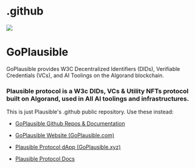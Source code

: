 # .github
![](https://avatars.githubusercontent.com/u/106061767?s=96&v=4)
# GoPlausible 
GoPlausible provides W3C Decentralized Identifiers (DIDs), Verifiable Credentials (VCs), and AI Toolings on the Algorand blockchain.

### **Plausible protocol** is a W3c DIDs, VCs & Utility NFTs protocol built on Algorand, used in All AI toolings and infrastructures.

This is just Plausible's .github public repository. Use these instead:

- [GoPlausible Github Repos & Documentation](https://github.com/GoPlausible)

- [GoPlausible Website (GoPlausible.com)](https://goplausible.com)

- [Plausible Protocol dApp (GoPlausible.xyz)](https://goplausible.xyz)

- [Plausible Protocol Docs](https://docs.goplausible.xyz)



